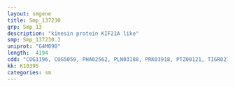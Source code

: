 ```yaml
---
layout: smgene
title: Smp_137230
grp: Smp_13
description: "kinesin protein KIF21A like"
smp: Smp_137230.1
uniprot: "G4M090"
length:  4194
cdd: "COG1196, COG5059, PHA02562, PLN03188, PRK03918, PTZ00121, TIGR02169, TIGR03007, TIGR04211, TIGR04375, cd01372, cl00286, cl21477, cl22427, pfam00225, pfam12718, pfam14988, smart00129, smart00787"
kk: K10395
categories: sm
---
```

